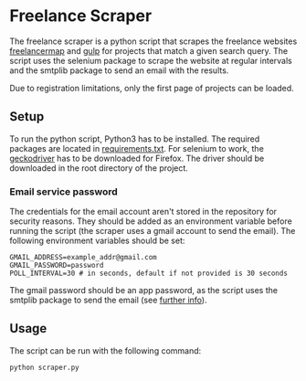 # Freelance Scraper
The freelance scraper is a python script that scrapes the freelance websites [freelancermap](https://www.freelancermap.de) and [gulp](https://www.gulp.de/) for projects that match a given search query. The script uses the selenium package to scrape the website at regular intervals and the smtplib package to send an email with the results.

Due to registration limitations, only the first page of projects can be loaded.

## Setup
To run the python script, Python3 has to be installed. The required packages are located in [requirements.txt](requirements.txt).
For selenium to work, the [geckodriver](https://github.com/mozilla/geckodriver/releases) has to be downloaded for Firefox.
The driver should be downloaded in the root directory of the project.

### Email service password
The credentials for the email account aren't stored in the repository for security reasons. They should be added as an environment variable before running the script (the scraper uses a gmail account to send the email). The following environment variables should be set:

    GMAIL_ADDRESS=example_addr@gmail.com
    GMAIL_PASSWORD=password
    POLL_INTERVAL=30 # in seconds, default if not provided is 30 seconds

The gmail password should be an app password, as the script uses the smtplib package to send the email (see [further info](https://support.google.com/mail/answer/185833?hl=en)).

## Usage
The script can be run with the following command:
```bash
python scraper.py
```